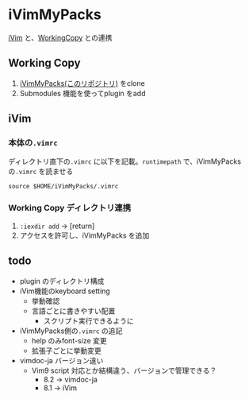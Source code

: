 # iVimMyPacks

[iVim](https://apps.apple.com/jp/app/ivim/id1266544660) と、[WorkingCopy](https://apps.apple.com/jp/app/working-copy-git-client/id896694807) との連携


## Working Copy

1. [iVimMyPacks(このリポジトリ)](https://github.com/pome-ta/iVimMyPacks) をclone
1. Submodules 機能を使ってplugin をadd


## iVim

### 本体の`.vimrc`

ディレクトリ直下の`.vimrc` に以下を記載。`runtimepath` で、iVimMyPacks の`.vimrc` を読ませる


``` .vimrc
source $HOME/iVimMyPacks/.vimrc

```

### Working Copy ディレクトリ連携

1. `:iexdir add` -> [return]
1. アクセスを許可し、iVimMyPacks を追加



## todo

- plugin のディレクトリ構成
- iVim機能のkeyboard setting
  - 挙動確認
  - 言語ごとに書きやすい配置
    - スクリプト実行できるように
- iVimMyPacks側の`.vimrc` の追記
  - help のみfont-size 変更
  - 拡張子ごとに挙動変更
- vimdoc-ja バージョン違い
  - Vim9 script 対応とか結構違う、バージョンで管理できる？
    - 8.2 -> vimdoc-ja
    - 8.1 -> iVim

